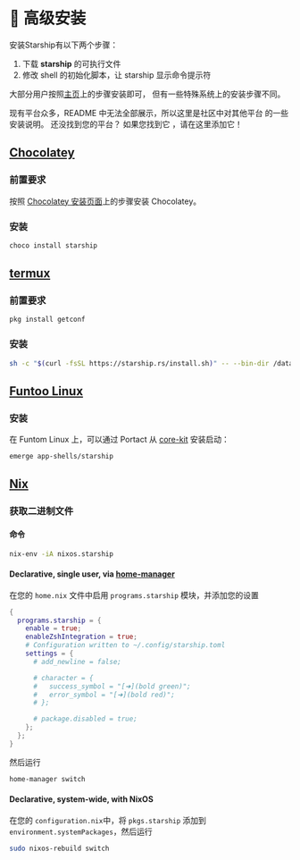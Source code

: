 # 🚀 高级安装

安装Starship有以下两个步骤：

1. 下载 **starship** 的可执行文件
1. 修改 shell 的初始化脚本，让 starship 显示命令提示符

大部分用户按照[主页](/guide/#🚀-installation)上的步骤安装即可， 但有一些特殊系统上的安装步骤不同。

现有平台众多，README 中无法全部展示，所以这里是社区中对其他平台 的一些安装说明。 还没找到您的平台？ 如果您找到它 ，请在这里添加它！

## [Chocolatey](https://chocolatey.org)

### 前置要求

按照 [Chocolatey 安装页面](https://chocolatey.org/install)上的步骤安装 Chocolatey。

### 安装

```powershell
choco install starship
```

## [termux](https://termux.com)

### 前置要求

```sh
pkg install getconf
```

### 安装

```sh
sh -c "$(curl -fsSL https://starship.rs/install.sh)" -- --bin-dir /data/data/com.termux/files/usr/bin
```

## [Funtoo Linux](https://www.funtoo.org/Welcome)

### 安装

在 Funtom Linux 上，可以通过 Portact 从 [core-kit](https://github.com/funtoo/core-kit/tree/1.4-release/app-shells/starship) 安装启动：

```sh
emerge app-shells/starship
```

## [Nix](https://nixos.wiki/wiki/Nix)

### 获取二进制文件

#### 命令

```sh
nix-env -iA nixos.starship
```

#### Declarative, single user, via [home-manager](https://github.com/nix-community/home-manager)

在您的 `home.nix` 文件中启用 `programs.starship` 模块，并添加您的设置

```nix
{
  programs.starship = {
    enable = true;
    enableZshIntegration = true;
    # Configuration written to ~/.config/starship.toml
    settings = {
      # add_newline = false;

      # character = {
      #   success_symbol = "[➜](bold green)";
      #   error_symbol = "[➜](bold red)";
      # };

      # package.disabled = true;
    };
  };
}
```

然后运行

```sh
home-manager switch
```

#### Declarative, system-wide, with NixOS

在您的 `configuration.nix`中，将 `pkgs.starship` 添加到 `environment.systemPackages`，然后运行

```sh
sudo nixos-rebuild switch
```
